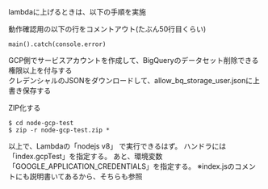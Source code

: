 lambdaに上げるときは、以下の手順を実施

動作確認用の以下の行をコメントアウト(たぶん50行目くらい)
```
main().catch(console.error)
```

GCP側でサービスアカウントを作成して、BigQueryのデータセット削除できる権限以上を付与する  
クレデンシャルのJSONをダウンロードして、allow_bq_storage_user.jsonに上書き保存する

ZIP化する
```
$ cd node-gcp-test
$ zip -r node-gcp-test.zip *
```

以上で、Lambdaの「nodejs v8」 で実行できるはず。
ハンドラには「index.gcpTest」を指定する。
あと、環境変数「GOOGLE_APPLICATION_CREDENTIALS」を指定する。
※index.jsのコメントにも説明書いてあるから、そちらも参照
